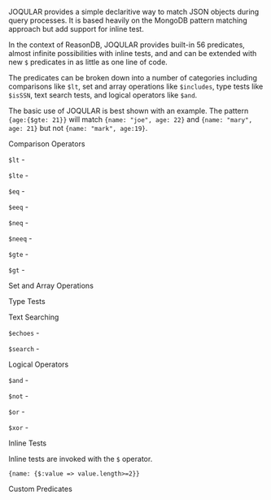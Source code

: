 JOQULAR provides a simple declaritive way to match JSON objects during query processes. It is based heavily on the MongoDB pattern matching approach but add support for inline test.

In the context of ReasonDB, JOQULAR provides built-in 56 predicates, almost infinite possibilities with inline tests, and and can be extended with new `$` predicates in as little as one line of code.

The predicates can be broken down into a number of categories including comparisons like `$lt`, set and array operations like `$includes`, type tests like `$isSSN`, text search tests, and logical operators like `$and`. 

The basic use of JOQULAR is best shown with an example. The pattern `{age:{$gte: 21}}` will match `{name: "joe", age: 22}` and `{name: "mary", age: 21}` but not `{name: "mark", age:19}`.

Comparison Operators

`$lt` -

`$lte` -

`$eq` -

`$eeq` -

`$neq` -

`$neeq` -

`$gte` -

`$gt` -

Set and Array Operations


Type Tests

Text Searching

`$echoes` -

`$search` - 

Logical Operators

`$and` -

`$not` -

`$or` -

`$xor` - 

Inline Tests

Inline tests are invoked with the `$` operator.

`{name: {$:value => value.length>=2}}`


Custom Predicates








